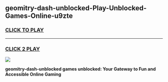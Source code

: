 
## geomitry-dash-unblocked-Play-Unblocked-Games-Online-u9zte
<h3>
<a href="https://premium76.site?title=geomitry-dash-unblocked&ref=25A">CLICK TO PLAY</a></h3>
<hr>

<h3>
<a href="https://premium76.site?title=geomitry-dash-unblocked&ref=25A">CLICK 2 PLAY</a>
  
</h3>

<a href="https://premium76.site?title=geomitry-dash-unblocked&ref=25A"><img src="https://clearcache.store/games.png"></a>


**geomitry-dash-unblocked games unblocked: Your Gateway to Fun and Accessible Online Gaming**
